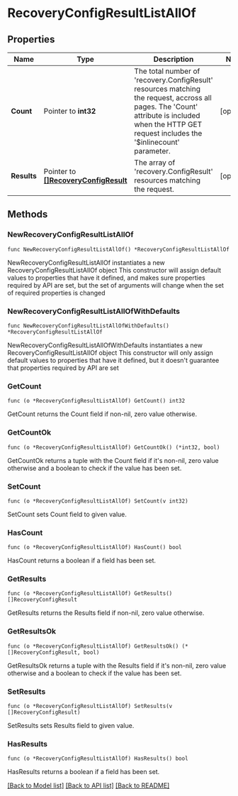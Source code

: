 # RecoveryConfigResultListAllOf

## Properties

Name | Type | Description | Notes
------------ | ------------- | ------------- | -------------
**Count** | Pointer to **int32** | The total number of &#39;recovery.ConfigResult&#39; resources matching the request, accross all pages. The &#39;Count&#39; attribute is included when the HTTP GET request includes the &#39;$inlinecount&#39; parameter. | [optional] 
**Results** | Pointer to [**[]RecoveryConfigResult**](recovery.ConfigResult.md) | The array of &#39;recovery.ConfigResult&#39; resources matching the request. | [optional] 

## Methods

### NewRecoveryConfigResultListAllOf

`func NewRecoveryConfigResultListAllOf() *RecoveryConfigResultListAllOf`

NewRecoveryConfigResultListAllOf instantiates a new RecoveryConfigResultListAllOf object
This constructor will assign default values to properties that have it defined,
and makes sure properties required by API are set, but the set of arguments
will change when the set of required properties is changed

### NewRecoveryConfigResultListAllOfWithDefaults

`func NewRecoveryConfigResultListAllOfWithDefaults() *RecoveryConfigResultListAllOf`

NewRecoveryConfigResultListAllOfWithDefaults instantiates a new RecoveryConfigResultListAllOf object
This constructor will only assign default values to properties that have it defined,
but it doesn't guarantee that properties required by API are set

### GetCount

`func (o *RecoveryConfigResultListAllOf) GetCount() int32`

GetCount returns the Count field if non-nil, zero value otherwise.

### GetCountOk

`func (o *RecoveryConfigResultListAllOf) GetCountOk() (*int32, bool)`

GetCountOk returns a tuple with the Count field if it's non-nil, zero value otherwise
and a boolean to check if the value has been set.

### SetCount

`func (o *RecoveryConfigResultListAllOf) SetCount(v int32)`

SetCount sets Count field to given value.

### HasCount

`func (o *RecoveryConfigResultListAllOf) HasCount() bool`

HasCount returns a boolean if a field has been set.

### GetResults

`func (o *RecoveryConfigResultListAllOf) GetResults() []RecoveryConfigResult`

GetResults returns the Results field if non-nil, zero value otherwise.

### GetResultsOk

`func (o *RecoveryConfigResultListAllOf) GetResultsOk() (*[]RecoveryConfigResult, bool)`

GetResultsOk returns a tuple with the Results field if it's non-nil, zero value otherwise
and a boolean to check if the value has been set.

### SetResults

`func (o *RecoveryConfigResultListAllOf) SetResults(v []RecoveryConfigResult)`

SetResults sets Results field to given value.

### HasResults

`func (o *RecoveryConfigResultListAllOf) HasResults() bool`

HasResults returns a boolean if a field has been set.


[[Back to Model list]](../README.md#documentation-for-models) [[Back to API list]](../README.md#documentation-for-api-endpoints) [[Back to README]](../README.md)


